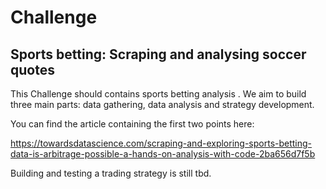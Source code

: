 # Challenge


## Sports betting: Scraping and analysing soccer quotes


This Challenge should contains sports betting analysis . We aim to build three main parts: data gathering, data analysis and strategy development.

You can find the article containing the first two points here:

https://towardsdatascience.com/scraping-and-exploring-sports-betting-data-is-arbitrage-possible-a-hands-on-analysis-with-code-2ba656d7f5b

Building and testing a trading strategy is still tbd.
